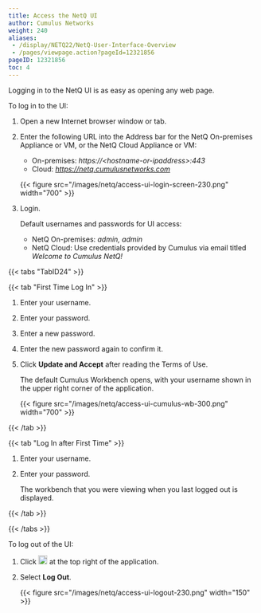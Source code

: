 ```yaml
---
title: Access the NetQ UI
author: Cumulus Networks
weight: 240
aliases:
 - /display/NETQ22/NetQ-User-Interface-Overview
 - /pages/viewpage.action?pageId=12321856
pageID: 12321856
toc: 4
---
```

Logging in to the NetQ UI is as easy as opening any web page.

To log in to the UI:

1.  Open a new Internet browser window or tab.
2.  Enter the following URL into the Address bar for the NetQ On-premises Appliance or VM, or the NetQ Cloud Appliance or VM:  
    - On-premises: *https://\<hostname-or-ipaddress\>:443*  
    - Cloud: *https://netq.cumulusnetworks.com*

    {{< figure src="/images/netq/access-ui-login-screen-230.png" width="700" >}}

3.  Login.

    Default usernames and passwords for UI access:  
    - NetQ On-premises: *admin, admin*
    - NetQ Cloud: Use credentials provided by Cumulus via email titled *Welcome to Cumulus NetQ\!*

{{< tabs "TabID24" >}}

{{< tab "First Time Log In" >}}

1. Enter your username.

2. Enter your password.

3. Enter a new password.

4. Enter the new password again to confirm it.

5. Click **Update and Accept** after reading the Terms of Use.

    The default Cumulus Workbench opens, with your username shown in the upper right corner of the application.

    {{< figure src="/images/netq/access-ui-cumulus-wb-300.png" width="700" >}}

{{< /tab >}}

{{< tab "Log In after First Time" >}}

1. Enter your username.

2. Enter your password.

    The workbench that you were viewing when you last logged out is displayed.

{{< /tab >}}

{{< /tabs >}}

To log out of the UI:

1.  Click <img src="https://icons.cumulusnetworks.com/17-Users/19-Natural-Close%20Up-Single%20User-Man/single-man-circle.svg" height="18" width="18"/> at the top right of the application.

2.  Select **Log Out**.  

    {{< figure src="/images/netq/access-ui-logout-230.png" width="150" >}}
